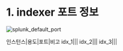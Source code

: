 # 1. indexer 포트 정보

![splunk_default_port](https://user-images.githubusercontent.com/6319057/47469200-9a1b8e00-d83a-11e8-85c0-0dd1a67c81e0.PNG)

인스턴스|용도|포트|비고
idx_1|||
idx_2|||
idx_3|||
